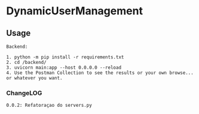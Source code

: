# DynamicUserManagement

## Usage

```
Backend:

1. python -m pip install -r requirements.txt
2. cd /backend/
3. uvicorn main:app --host 0.0.0.0 --reload
4. Use the Postman Collection to see the results or your own browse... or whatever you want.
```

### ChangeLOG
```
0.0.2: Refatoraçao do servers.py
```
